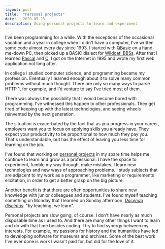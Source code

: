```yaml
---
layout: post
title:  "Personal projects"
date:   2020-05-23
description: Using personal projects to learn and experiment
---
```


I've been programming for a while. With the exceptions of the occasional vacation and a year in college when I didn't have a computer, I've written some code almost every day since 1993. I started with [QBasic](https://en.wikipedia.org/wiki/QBasic) on a hand-me-down PC, then picked up a BASIC dialect for [Wildcat! BBSs](https://en.wikipedia.org/wiki/Wildcat!_BBS). After that I learned [Pascal](https://en.wikipedia.org/wiki/Pascal_(programming_language)) and [C](https://en.wikipedia.org/wiki/C_(programming_language)). I got on the Internet in 1995 and wrote my first web application not long after.

In college I studied computer science, and programming became my profession. Eventually I learned enough about it to solve many common problems without much thought. There are only so many ways to parse HTTP 1, for example, and I'd venture to say I've tried most of them.

There was always the possibility that I would become bored with programming. I've witnessed this happen to other professionals. They get tired of keeping up with the latest technologies, and seeing wheels reinvented by the next generation.

The situation is exacerbated by the fact that as you progress in your career, employers want you to focus on applying skills you already have. They expect your productivity to be proportional to how much they pay you. That's understandable, but has the effect of leaving you less time for learning on the job.

I've found that working on [personal projects](https://github.com/minorg/) in my spare time helps me continue to learn and grow as a professional. I have the space to experiment, fumble my way through, make mistakes. I learn new technologies and new ways of approaching problems. I study subjects that are adjacent to my work as a programmer, like marketing or requirements elicitation, in order to get a better grasp on the big picture.

Another benefit is that there are often opportunities to share new knowledge with junior colleagues and students. I've found myself teaching something on Monday that I learned on Sunday afternoon. [_Docendo discimus_](https://en.wikipedia.org/wiki/Docendo_discimus): "by teaching, we learn". 

Personal projects are slow going, of course. I don't have nearly as much disposable time as I used to. And there are many other things I want to learn and do with that time besides coding. I try to find synergy between my interests. For example, my passions for history and the humanities have led to developing software for museums and archives. Some of the best work I've ever done is work I wasn't paid for, but did for the love of it.
